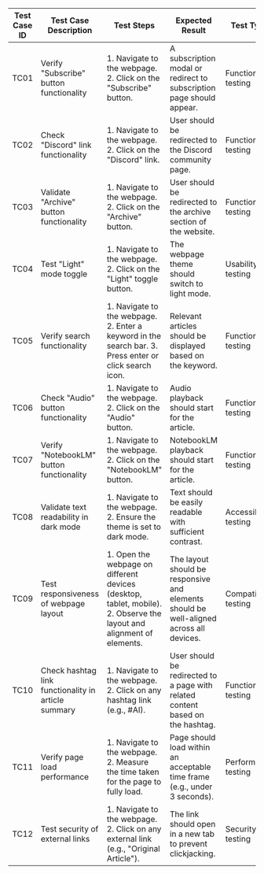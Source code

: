 | Test Case ID | Test Case Description | Test Steps | Expected Result | Test Type |
| --- | --- | --- | --- | --- |
| TC01 | Verify "Subscribe" button functionality | 1. Navigate to the webpage. 2. Click on the "Subscribe" button. | A subscription modal or redirect to subscription page should appear. | Functionality testing |
| TC02 | Check "Discord" link functionality | 1. Navigate to the webpage. 2. Click on the "Discord" link. | User should be redirected to the Discord community page. | Functionality testing |
| TC03 | Validate "Archive" button functionality | 1. Navigate to the webpage. 2. Click on the "Archive" button. | User should be redirected to the archive section of the website. | Functionality testing |
| TC04 | Test "Light" mode toggle | 1. Navigate to the webpage. 2. Click on the "Light" toggle button. | The webpage theme should switch to light mode. | Usability testing |
| TC05 | Verify search functionality | 1. Navigate to the webpage. 2. Enter a keyword in the search bar. 3. Press enter or click search icon. | Relevant articles should be displayed based on the keyword. | Functionality testing |
| TC06 | Check "Audio" button functionality | 1. Navigate to the webpage. 2. Click on the "Audio" button. | Audio playback should start for the article. | Functionality testing |
| TC07 | Verify "NotebookLM" button functionality | 1. Navigate to the webpage. 2. Click on the "NotebookLM" button. | NotebookLM playback should start for the article. | Functionality testing |
| TC08 | Validate text readability in dark mode | 1. Navigate to the webpage. 2. Ensure the theme is set to dark mode. | Text should be easily readable with sufficient contrast. | Accessibility testing |
| TC09 | Test responsiveness of webpage layout | 1. Open the webpage on different devices (desktop, tablet, mobile). 2. Observe the layout and alignment of elements. | The layout should be responsive and elements should be well-aligned across all devices. | Compatibility testing |
| TC10 | Check hashtag link functionality in article summary | 1. Navigate to the webpage. 2. Click on any hashtag link (e.g., #AI). | User should be redirected to a page with related content based on the hashtag. | Functionality testing |
| TC11 | Verify page load performance | 1. Navigate to the webpage. 2. Measure the time taken for the page to fully load. | Page should load within an acceptable time frame (e.g., under 3 seconds). | Performance testing |
| TC12 | Test security of external links | 1. Navigate to the webpage. 2. Click on any external link (e.g., "Original Article"). | The link should open in a new tab to prevent clickjacking. | Security testing |